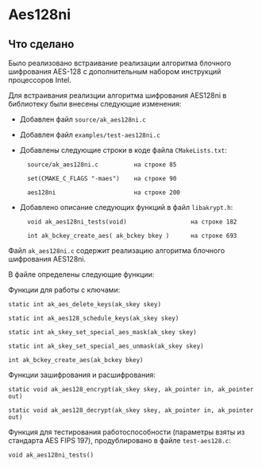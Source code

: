 # Aes128ni
## Что сделано ##
Было реализовано встраивание реализации алгоритма блочного шифрования AES-128 с дополнительным набором инструкций процессоров Intel.

Для встраивания реализции алгоритма шифрования AES128ni в библиотеку были внесены следующие изменения:

* Добавлен файл `source/ak_aes128ni.c`
* Добавлен файл `examples/test-aes128ni.c`
* Добавлены следующие строки в коде файла `CMakeLists.txt`:

        source/ak_aes128ni.c          на строке 85
        
        set(CMAKE_C_FLAGS "-maes")    на строке 90
        
        aes128ni                      на строке 200
        
* Добавлено описание следующих функций в файл `libakrypt.h`:

        void ak_aes128ni_tests(void)                  на строке 182
        
        int ak_bckey_create_aes( ak_bckey bkey )      на строке 693
    
Файл `ak_aes128ni.c` содержит реализацию алгоритма блочного шифрования AES128ni. 

В файле определены следующие функции:
    
Функции для работы с ключами:

    static int ak_aes_delete_keys(ak_skey skey)
    
    static int ak_aes128_schedule_keys(ak_skey skey)
    
    static int ak_skey_set_special_aes_mask(ak_skey skey)
    
    static int ak_skey_set_special_aes_unmask(ak_skey skey)
    
    int ak_bckey_create_aes(ak_bckey bkey)
    
Функции зашифрования и расшифрования:

    static void ak_aes128_encrypt(ak_skey skey, ak_pointer in, ak_pointer out)
    
    static void ak_aes128_decrypt(ak_skey skey, ak_pointer in, ak_pointer out)
    
Функция для тестирования работоспособности (параметры взяты из стандарта AES FIPS 197), продублировано в файле `test-aes128.c`:

    void ak_aes128ni_tests()
